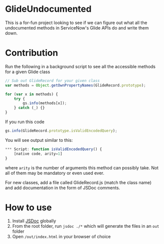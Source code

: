 # GlideUndocumented

This is a for-fun project looking to see if we can figure out what all the undocumented methods in ServiceNow's Glide APIs do and write them down.

# Contribution

Run the following in a background script to see all the accessible methods for a given Glide class

```js
// Sub out GlideRecord for your given class
var methods = Object.getOwnPropertyNames(GlideRecord.prototype);

for (var x in methods) {
	try {
		gs.info(methods[x]);
	} catch (_) {}
}
```

If you run this code

```js
gs.info(GlideRecord.prototype.isValidEncodedQuery);
```

You will see output similar to this:

```js
*** Script: function isValidEncodedQuery() {
	[native code, arity=1]
}
```

where `arity` is the number of arguments this method can possibly take. Not all of them may be mandatory or even used ever.

For new classes, add a file called GlideRecord.js (match the class name) and add documentation in the form of JSDoc comments.

# How to use

1. Install [JSDoc](https://github.com/jsdoc/jsdoc) globally
2. From the root folder, run `jsdoc ./*` which will generate the files in an `out` folder
3. Open `/out/index.html` in your browser of choice
